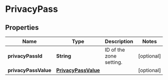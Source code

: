 # PrivacyPass

## Properties
Name | Type | Description | Notes
------------ | ------------- | ------------- | -------------
**privacyPassId** | **String** | ID of the zone setting. |  [optional]
**privacyPassValue** | [**PrivacyPassValue**](PrivacyPassValue.md) |  |  [optional]
